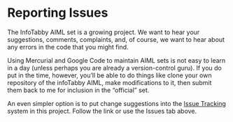 # Reporting Issues #

The InfoTabby AIML set is a growing project. We want to hear your suggestions, comments, complaints, and, of course, we want to hear about any errors in the code that you might find.

Using Mercurial and Google Code to maintain AIML sets is not easy to learn in a day (unless perhaps you are already a version-control guru).  If you do put in the time, however, you’ll be able to do things like clone your own repository of the infoTabby AIML, make modifications to it, then submit them back to me for inclusion in the “official” set.

An even simpler option is to put change suggestions into the [Issue Tracking](http://code.google.com/p/aiml-en-us-ovrp-infotabby/issues/list) system in this project. Follow the link or use the Issues tab above.
